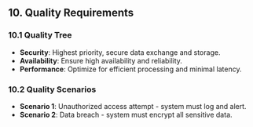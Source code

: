 ## 10. Quality Requirements

### 10.1 Quality Tree
- **Security**: Highest priority, secure data exchange and storage.
- **Availability**: Ensure high availability and reliability.
- **Performance**: Optimize for efficient processing and minimal latency.

### 10.2 Quality Scenarios
- **Scenario 1**: Unauthorized access attempt - system must log and alert.
- **Scenario 2**: Data breach - system must encrypt all sensitive data.